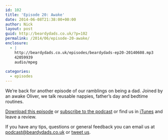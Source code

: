 ```yaml
---
id: 102
title: 'Episode 20: Awake'
date: 2014-06-08T21:38:00+00:00
author: Nick
layout: post
guid: http://beardydads.co.uk/?p=102
permalink: /2014/06/episode-20-awake/
enclosure:
  - |
    http://beardydads.co.uk/episodes/beardydads-ep20-20140608.mp3
    42059939
    audio/mpeg
    
categories:
  - episodes
---
```

We&#8217;re back for another episode of our ramblings on being a dad. Joined by an awake Oliver, we talk reusable nappies, father&#8217;s day and bedtime routines.

[Download this episode](http://beardydads.co.uk/episodes/beardydads-ep20-20140608.mp3) or [subscribe to the podcast](http://feeds.feedburner.com/BeardyDads) or find us in [iTunes](https://itunes.apple.com/gb/podcast/beardy-dads/id798785734) and leave a review.

If you have any tips, questions or general feedback you can email us at <podcast@beardydads.co.uk> or [tweet us](http://twitter.com/beardydads).